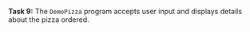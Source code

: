 **Task 9:** The `DemoPizza` program accepts user input and displays details about the pizza ordered.